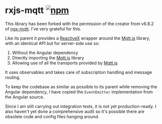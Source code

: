 # rxjs-mqtt  [![npm](https://img.shields.io/npm/v/rxjs-mqtt.svg)](https://www.npmjs.com/package/rxjs-mqtt) 

This library has been forked with the permission of the creator from v6.8.2 of  [ngx-mqtt](https://github.com/sclausen/ngx-mqtt). I've very grateful for this.

Like its parent it provides a [ReactiveX](http://reactivex.io/) wrapper around the [Mqtt.js](https://www.npmjs.com/package/mqtt) library, with an identical API but for server-side use so:
1. Without the Angular dependency
1. Directly importing the [Mqtt.js](https://www.npmjs.com/package/mqtt) library
1. Allowing use of all the transports provided by [Mqtt.js](https://www.npmjs.com/package/mqtt)

It uses observables and takes care of subscription handling and message routing.

To keep the codebase as similar as possible to its parent while removing the Angular dependency, I have copied the `EventEmitter` implementation from the Angular source.

Since I am still carrying out integration tests, it is not yet production-ready. I also haven't yet done a comprehensive audit so it's possible there are obsolete code and config files hanging around.
